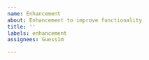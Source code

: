 ```yaml
---
name: Enhancement
about: Enhancement to improve functionality
title: ''
labels: enhancement
assignees: Guess1m

---
```


